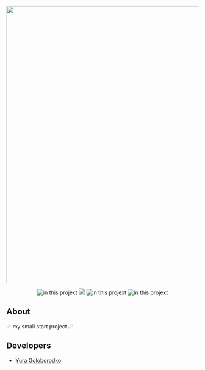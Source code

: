 <p align="center">
      <img src="https://phonoteka.org/uploads/posts/2022-01/1642454886_5-phonoteka-org-p-elektronnie-chasi-fon-krasivo-5.jpg" width="726">
</p>

<p align="center">
   <img src="https://img.shields.io/badge/includes-html-critical" alt="in this projext">
   <img src="https://img.shields.io/badge/includes-css-success">
   <img src="https://img.shields.io/badge/includes-js-orange" alt="in this projext">
   <img src="https://img.shields.io/badge/includes-ReactJS-blueviolet" alt="in this projext">
</p>

## About

☄ my small start project ☄

## Developers

- [Yura Goloborodko](https://github.com/iyuragoloborodko)
